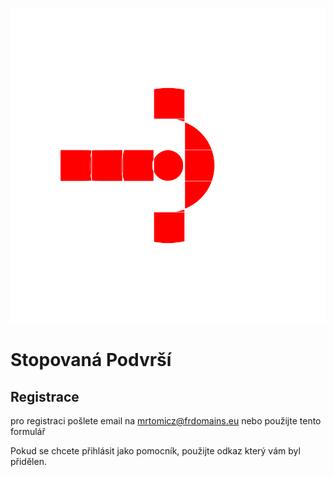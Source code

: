 ![StopovanaLogo](/images/logo.png)

# Stopovaná Podvrší

## Registrace

pro registraci pošlete email na mrtomicz@frdomains.eu nebo použijte tento formulář



Pokud se chcete přihlásit jako pomocník, použijte odkaz který vám byl přidělen.